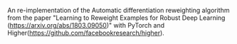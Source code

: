 An re-implementation of the Automatic differentiation reweighting algorithm from the paper "Learning to Reweight Examples for Robust Deep Learning (https://arxiv.org/abs/1803.09050)" with PyTorch and Higher(https://github.com/facebookresearch/higher).
